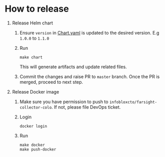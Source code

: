 # How to release
1. Release Helm chart
    1. Ensure `version` in [Chart.yaml](./colo/charts/farsight-collector-colo/Chart.yaml) is updated to the desired version. E.g `1.0.0` to `1.1.0`
    1. Run
        ```
        make chart
        ```
        This will generate artifacts and update related files.

    1. Commit the changes and raise PR to `master` branch. Once the PR is merged, proceed to next step.

1. Release Docker image
    1. Make sure you have permission to push to `infobloxcto/farsight-collector-colo`. If not, please file DevOps ticket.
    1. Login
        ```
        docker login
        ```

    1. Run
        ```
        make docker
        make push-docker
        ```